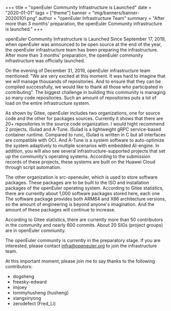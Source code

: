+++
title = "openEuler Community Infrastructure is Launched"
date = "2020-01-01"
tags = ["theme"]
banner = "img/banners/banner-20200101.png"
author = "openEuler Infrastructure Team"
summary = "After more than 3 months' preparation, the openEuler Community infrastructure is launched."
+++

openEuler Community Infrastructure is Launched
Since September 17, 2019, when openEuler was announced to be open source at the end of the year, the openEuler infrastructure team has been preparing the infrastructure. After more than 3 months' preparation, the openEuler community infrastructure was officially launched.

On the evening of December 31, 2019, openEuler infrastructure team mentioned: "We are very excited at this moment. It was hard to imagine that we will manage thousands of repositories. And to ensure that they can be compiled successfully, we would like to thank all those who participated in contributing". The biggest challenge in building this community is managing so many code repositories. Such an amount of repositories puts a lot of load on the entire infrastructure system.

As shown by Gitee, openEuler includes two organizations, one for source code and the other for packages sources. Currently it shows that there are 20+ repositories in the source code organization. I would hight recommend 2 projects, iSulad and A-Tune. iSulad is a lightweight gRPC service-based container runtime. Compared to runc, iSulad is written in C but all interfaces are compatible with OCI. And A-Tune is a system software to auto-optimize the system adaptively to multiple scenarios with embedded AI-engine. In addition, you will also see several infrastructure-supported projects that set up the community's operating systems. According to the submission records of these projects, these systems are built on the Huawei Cloud through script automation. 

The other organization is src-openeuler, which is used to store software packages. These packages are to be built to the ISO and installation packages of the openEuler operating system. According to Gitee statistics, there are currently about 1,000 software packages stored here, each one The software package provides both ARM64 and X86 architecture versions, so the amount of engineering is beyond anyone's imagination. And the amount of these packages will continue to increase.

According to Gitee statistics, there are currently more than 50 contributors in the community and nearly 600 commits. About 20 SIGs (project groups) are in openEuler community.

The openEuler community is currently in the preparatory stage. If you are interested, please contact infra@openeuler.org to join the infrastructure team.

At this important moment, please join me to say thanks to the following contributors:

 - dogsheng
 - freesky-edward
 - imjoey
 - tommyhusheng (husheng)
 - xiangxinyong
 - zerodefect (Fred_Li)
